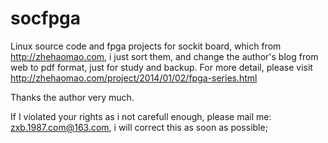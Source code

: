 socfpga
==========

Linux source code and fpga projects for sockit board, which
from http://zhehaomao.com, i just sort them, and change the 
author's blog from web to pdf format, just for study and backup.
For more detail, please visit 
http://zhehaomao.com/project/2014/01/02/fpga-series.html

Thanks the author very much.

If I violated your rights as i not carefull enough, please mail
me: zxb.1987.com@163.com, i will correct this as soon as possible;
